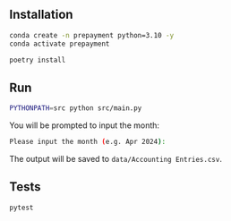 ## Installation

```bash
conda create -n prepayment python=3.10 -y
conda activate prepayment

poetry install
```

## Run

```bash
PYTHONPATH=src python src/main.py
```

You will be prompted to input the month:

```bash
Please input the month (e.g. Apr 2024):
```

The output will be saved to `data/Accounting Entries.csv`.

## Tests

```bash
pytest
```
